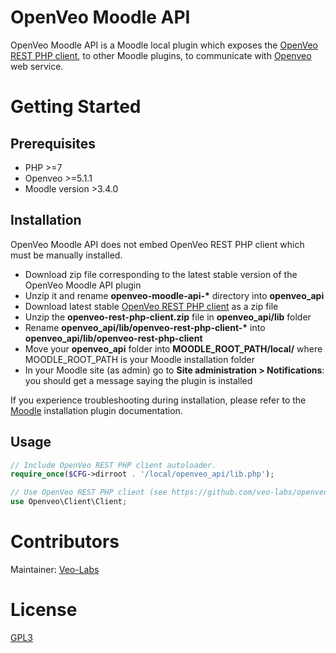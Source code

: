 # OpenVeo Moodle API

OpenVeo Moodle API is a Moodle local plugin which exposes the [OpenVeo REST PHP client](https://github.com/veo-labs/openveo-rest-php-client), to other Moodle plugins, to communicate with [Openveo](https://github.com/veo-labs/openveo-core) web service.

# Getting Started

## Prerequisites

- PHP >=7
- Openveo >=5.1.1
- Moodle version >3.4.0

## Installation

OpenVeo Moodle API does not embed OpenVeo REST PHP client which must be manually installed.

- Download zip file corresponding to the latest stable version of the OpenVeo Moodle API plugin
- Unzip it and rename **openveo-moodle-api-\*** directory into **openveo_api**
- Download latest stable [OpenVeo REST PHP client](https://github.com/veo-labs/openveo-rest-php-client) as a zip file
- Unzip the **openveo-rest-php-client.zip** file in **openveo_api/lib** folder
- Rename **openveo_api/lib/openveo-rest-php-client-\*** into **openveo_api/lib/openveo-rest-php-client**
- Move your **openveo_api** folder into **MOODLE_ROOT_PATH/local/** where MOODLE_ROOT_PATH is your Moodle installation folder
- In your Moodle site (as admin) go to **Site administration > Notifications**: you should get a message saying the plugin is installed

If you experience troubleshooting during installation, please refer to the [Moodle](https://docs.moodle.org) installation plugin documentation.

## Usage

```php
// Include OpenVeo REST PHP client autoloader.
require_once($CFG->dirroot . '/local/openveo_api/lib.php');

// Use OpenVeo REST PHP client (see https://github.com/veo-labs/openveo-rest-php-client for more information).
use Openveo\Client\Client;
```

# Contributors

Maintainer: [Veo-Labs](http://www.veo-labs.com/)

# License

[GPL3](http://www.gnu.org/licenses/gpl.html)
